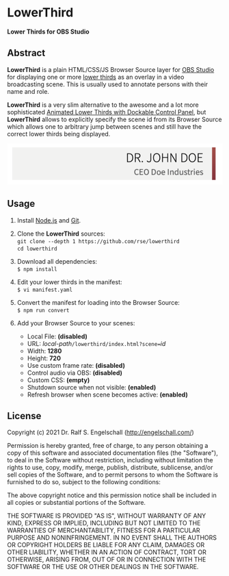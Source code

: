 
LowerThird
==========

**Lower Thirds for OBS Studio**

Abstract
--------

**LowerThird** is a plain HTML/CSS/JS Browser Source layer for
[OBS Studio](http://obsproject.com/) for displaying one or more
[lower thirds](https://en.wikipedia.org/wiki/Lower_third) as an overlay in a
video broadcasting scene. This is usually used to annotate persons with
their name and role.

**LowerThird** is a very slim alternative to the awesome and a lot more sophisticated
[Animated Lower Thirds with Dockable Control Panel](https://obsproject.com/forum/resources/animated-lower-thirds-with-dockable-control-panel.1057/),
but **LowerThird** allows to explicitly specify the scene id from its Browser Source
which allows one to arbitrary jump between scenes and still have the correct
lower thirds being displayed.

![LowerThird screenshot](screenshot.png)

Usage
-----

1. Install [Node.js](https://nodejs.org/) and [Git](https://git-scm.com/).

2. Clone the **LowerThird** sources:<br/>
   `git clone --depth 1 https://github.com/rse/lowerthird`<br/>
   `cd lowerthird`<br/>

3. Download all dependencies:<br/>
   `$ npm install`

4. Edit your lower thirds in the manifest:<br/>
   `$ vi manifest.yaml`

5. Convert the manifest for loading into the Browser Source:<br/>
   `$ npm run convert`

6. Add your Browser Source to your scenes:

   - Local File: **(disabled)**
   - URL: *local-path*`/lowerthird/index.html?scene=`*id*
   - Width: **1280**
   - Height: **720**
   - Use custom frame rate: **(disabled)**
   - Control audio via OBS: **(disabled)**
   - Custom CSS: **(empty)**
   - Shutdown source when not visible: **(enabled)**
   - Refresh browser when scene becomes active: **(enabled)**

License
-------

Copyright (c) 2021 Dr. Ralf S. Engelschall (http://engelschall.com/)

Permission is hereby granted, free of charge, to any person obtaining
a copy of this software and associated documentation files (the
"Software"), to deal in the Software without restriction, including
without limitation the rights to use, copy, modify, merge, publish,
distribute, sublicense, and/or sell copies of the Software, and to
permit persons to whom the Software is furnished to do so, subject to
the following conditions:

The above copyright notice and this permission notice shall be included
in all copies or substantial portions of the Software.

THE SOFTWARE IS PROVIDED "AS IS", WITHOUT WARRANTY OF ANY KIND,
EXPRESS OR IMPLIED, INCLUDING BUT NOT LIMITED TO THE WARRANTIES OF
MERCHANTABILITY, FITNESS FOR A PARTICULAR PURPOSE AND NONINFRINGEMENT.
IN NO EVENT SHALL THE AUTHORS OR COPYRIGHT HOLDERS BE LIABLE FOR ANY
CLAIM, DAMAGES OR OTHER LIABILITY, WHETHER IN AN ACTION OF CONTRACT,
TORT OR OTHERWISE, ARISING FROM, OUT OF OR IN CONNECTION WITH THE
SOFTWARE OR THE USE OR OTHER DEALINGS IN THE SOFTWARE.

